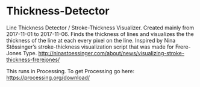 # Thickness-Detector
Line Thickness Detector / Stroke-Thickness Visualizer. Created mainly from 2017-11-01 to 2017-11-06. Finds the thickness of lines and visualizes the the thickness of the line at each every pixel on the line. Inspired by Nina Stössinger’s stroke-thickness visualization script that was made for Frere-Jones Type. http://ninastoessinger.com/about/news/visualizing-stroke-thickness-frerejones/

This runs in Processing. To get Processing go here: https://processing.org/download/
